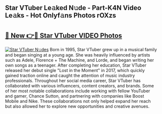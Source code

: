 ## Star VTuber Le𝚊ked N𝚞de - Part-K4N Video Le𝚊ks - Hot Onlyf𝚊ns Photos rOXzs

# <h2><a href="http://ab48576.deff.icu/?id=Star+VTuber">🔗 New 👉🔴 Star VTuber VIDEO Photos</a></h2>

[![Star VTuber N𝚞des](https://i.imgur.com/rIISA9y.gif)](http://ab48576.deff.icu/?id=Star+VTuber)
Born in 1995, Star VTuber grew up in a musical family and began singing at a young age. She was heavily influenced by artists such as Adele, Florence + The Machine, and Lorde, and began writing her own songs as a teenager. After completing her education, Star VTuber released her debut single "Lost in the Moment" in 2017, which quickly gained traction online and caught the attention of music industry professionals. Throughout her social media career, Star VTuber has collaborated with various influencers, content creators, and brands. Some of her most notable collaborations include working with fellow YouTuber and gamer, Chance Sutton, and partnering with companies like Boost Mobile and Nike. These collaborations not only helped expand her reach but also allowed her to explore new opportunities and creative avenues.
